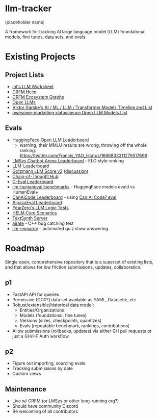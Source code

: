 # llm-tracker
(placeholder name)

A framework for tracking AI large language model (LLM) foundational models, fine tunes, data sets, and evals.

# Existing Projects

## Project Lists
* [lhl's LLM Worksheet](https://docs.google.com/spreadsheets/d/1kT4or6b0Fedd-W_jMwYpb63e1ZR3aePczz3zlbJW-Y4/edit#gid=741531996)
* [CRFM Helm](https://crfm.stanford.edu/helm/)
* [CRFM Ecosystem Graphs](https://crfm.stanford.edu/ecosystem-graphs/)
* [Open LLMs](https://crfm.stanford.edu/ecosystem-graphs/)
* [Viktor Garske's AI / ML / LLM / Transformer Models Timeline and List](https://ai.v-gar.de/ml/transformer/timeline/)
* [awesome-marketing-datascience Open LLM Models List](https://github.com/underlines/awesome-marketing-datascience/blob/master/llm-model-list.md)

## Evals
* [HuggingFace Open LLM Leaderboard](https://huggingface.co/spaces/HuggingFaceH4/open_llm_leaderboard)
    * warning, their MMLU results are wrong, throwing off the whole ranking: https://twitter.com/Francis_YAO_/status/1666833311279517696
* [LMSys Chatbot Arena Leaderboard](https://chat.lmsys.org/?leaderboard) - ELO style ranking
* [LLM-Leaderboard](https://llm-leaderboard.streamlit.app/)
* [Gotzmann LLM Score v2](https://docs.google.com/spreadsheets/d/1ikqqIaptv2P4_15Ytzro46YysCldKY7Ub2wcX5H1jCQ/edit#gid=0) ([discussion](https://www.reddit.com/r/LocalLLaMA/comments/13wvd0j/llm_score_v2_modern_models_tested_by_human/))
* [Chain-of-Thought Hub](https://github.com/FranxYao/chain-of-thought-hub)
* [C-Eval Leaderboard](https://cevalbenchmark.com/static/leaderboard.html)
* [llm-humaneval-benchmarks](https://github.com/my-other-github-account/llm-humaneval-benchmarks) - HuggingFace models evald vs HumanEval+
* [CanAiCode Leaderboard](https://huggingface.co/spaces/mike-ravkine/can-ai-code-results) - using [Can AI Code? eval](https://github.com/the-crypt-keeper/can-ai-code)
* [AlpacaEval Leaderboard](https://tatsu-lab.github.io/alpaca_eval/)
* [YearZero's LLM Logic Tests](https://docs.google.com/spreadsheets/d/1NgHDxbVWJFolq8bLvLkuPWKC7i_R6I6W/edit#gid=1278290632)
* [HELM Core Scenarios](https://crfm.stanford.edu/helm/latest/?group=core_scenarios)
* [TextSynth Server](https://bellard.org/ts_server/)
* [airate](https://github.com/catid/supercharger/tree/main/airate) - C++ bug catching test
* [llm-jeopardy](https://github.com/aigoopy/llm-jeopardy) - automated quiz show answering

# Roadmap
Single open, comprehensive repository that is a superset of existing lists, and that allows for low friction submissions, updates, collaboration.

## p1
* FastAPI API for queries
* Permissive (CC0?) data set available as YAML, Datasette, etc
* Robust/extensible/historical data model:
  * Entities/Organizations
  * Models (foundational, fine tunes)
  * Versions (sizes, checkpoints, quantizes)
  * Evals (repeatable benchmark, rankings, contributions)
* Allow submissions (rollbacks, updates) via either GH pull requests or just a GH/HF Auth workflow

## p2
* Figure out importing, sourcing evals
* Tracking submissions by date
* Custom views

## Maintenance
* Live w/ CRFM (or LMSys or other long-running org?)
* Should have community Discord
* Be welcoming of all contributors

